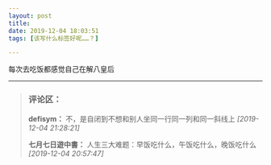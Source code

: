 ```yaml
---
layout: post
title: 
date: 2019-12-04 18:03:51
tags: [该写什么标签好呢……？]

---
```

每次去吃饭都感觉自己在解八皇后

---
> ### 评论区：
>**defisym：** 不，是自闭到不想和别人坐同一行同一列和同一斜线上  *[2019-12-04 21:28:21]*
>
>**七月七日遊中書：** 人生三大难题：早饭吃什么，午饭吃什么，晚饭吃什么  *[2019-12-04 20:57:47]*
>
>